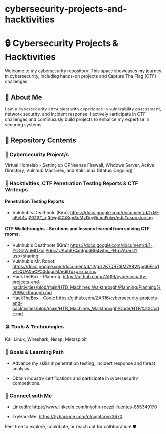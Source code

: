 # cybersecurity-projects-and-hacktivities
# 🔒 Cybersecurity Projects & Hacktivities

Welcome to my cybersecurity repository! This space showcases my journey in cybersecurity, including hands-on projects and Capture The Flag (CTF) challenges.

## 🚀 About Me

I am a cybersecurity enthusiast with experience in vulnerability assessment, network security, and incident response. I actively participate in CTF challenges and continuously build projects to enhance my expertise in securing systems.

## 📂 Repository Contents

### 🔹 Cybersecurity Project/s
[//]: # (This may be the most platform independent comment)

[//]: # (Vulnerability Scanning & Analysis – Scripts and reports on scanning systems for security weaknesses.)

[//]: # (Network Security & Monitoring – Projects focusing on securing and monitoring networks.)

[//]: # (Incident Response & Digital Forensics – Hands-on exercises and case studies in responding to security incidents.)

[//]: # (Secure System Configurations – Hardening techniques and secure deployments.)

[//]: # (Malware Analysis & Reverse Engineering – Investigating malicious files and behaviors.)

Virtual Homelab - Setting up OPNsense Firewall, Windows Server, Active Directory, Vulnhub Machines, and Kali Linux
(Status: Ongoing)

### 🔹 Hacktivities, CTF Penetration Testing Reports & CTF Writeups

#### Penetration Testing Reports
- Vulnhub's Deathnote (Kira): https://docs.google.com/document/d/1xM-nEvh1Uj202ST_xj5fygg5CtKqe3cMyDgyBmmFohw/edit?usp=sharing

#### CTF Walkthroughs – Solutions and lessons learned from solving CTF rooms.
- Vulnhub's Deathnote (Kira): https://docs.google.com/document/d/1-YOGzWnMDZxIjP6paZUAuh9F4mfgc6B64whe_RH-p7A/edit?usp=sharing
- Vulnhub's Mr. Robot: https://docs.google.com/document/d/1IVgG2K7QR7l9M7A8VNpqI6Fsq1wfrQUA0aCP55dugnM/edit?usp=sharing
- HackTheBox - Planning: https://github.com/ZAR16/cybersecurity-projects-and-hacktivities/blob/main/HTB_Machines_Walkthrough/Planning/Planning%20Walkthrough.md
- HackTheBox - Code: https://github.com/ZAR16/cybersecurity-projects-and-hacktivities/blob/main/HTB_Machines_Walkthrough/Code/HTB%20Code.md

[//]: # (Custom CTF Challenges – My own security challenges and puzzles.)

[//]: # (Threat Hunting & OSINT – Research and methodologies for proactive security defense.)

### 🛠 Tools & Technologies

Kali Linux, Wireshark, Nmap, Metasploit

[//]: # (Splunk, ELK Stack, Security Onion)

[//]: # (Python, Bash Scripting)

[//]: # (Threat Intelligence & OSINT Tools)

### 📌 Goals & Learning Path

- Advance my skills in penetration testing, incident response and threat analysis.

[//]: # (Contribute to open-source security projects.)

- Obtain industry certifications and participate in cybersecurity competitions.

### 🤝 Connect with Me

- LinkedIn: https://www.linkedin.com/in/john-roezel-fuentes-855349170

- TryHackMe: https://tryhackme.com/p/nightcrypt3670

[//]: # (Hack The Box: [Your Hack The Box Profile])


Feel free to explore, contribute, or reach out for collaboration! 🛡️
